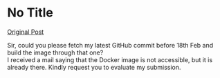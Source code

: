 # No Title

[Original Post](https://discourse.onlinedegree.iitm.ac.in/t/171141/338)

<p>Sir, could you please fetch my latest GitHub commit before 18th Feb and build the image through that one?<br>
I received a mail saying that the Docker image is not accessible, but it is already there. Kindly request you to evaluate my submission.</p>